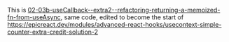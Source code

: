 This is [02-03b-useCallback--extra2--refactoring-returning-a-memoized-fn-from-useAsync](https://github.com/ApolloTang/wf--kentcdodds-epic-react/tree/main/react18/src/3-advanced-react-hooks/02-03b-useCallback--extra2--refactoring-returning-a-memoized-fn-from-useAsync), same code, edited to become the start of https://epicreact.dev/modules/advanced-react-hooks/usecontext-simple-counter-extra-credit-solution-2